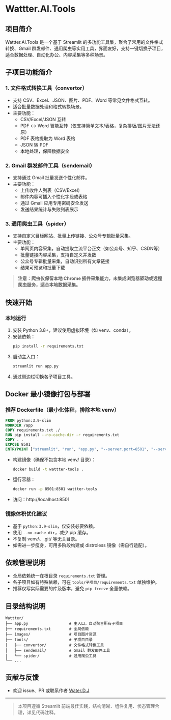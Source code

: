 # Wattter.AI.Tools

## 项目简介
Wattter.AI.Tools 是一个基于 Streamlit 的多功能工具集，聚合了常用的文件格式转换、Gmail 群发邮件、通用爬虫等实用工具，界面友好，支持一键切换子项目，适合数据处理、自动化办公、内容采集等多种场景。

## 子项目功能简介

### 1. 文件格式转换工具（convertor）
- 支持 CSV、Excel、JSON、图片、PDF、Word 等常见文件格式互转。
- 适合批量数据处理和格式转换场景。
- 主要功能：
  - CSV/Excel/JSON 互转
  - PDF ↔ Word 智能互转（仅支持简单文本/表格，复杂排版/图片无法还原）
  - PDF 表格提取为 Word 表格
  - JSON 转 PDF
  - 本地处理，保障数据安全

### 2. Gmail 群发邮件工具（sendemail）
- 支持通过 Gmail 批量发送个性化邮件。
- 主要功能：
  - 上传收件人列表（CSV/Excel）
  - 邮件内容可插入个性化字段或表格
  - 通过 Gmail 应用专用密码安全发送
  - 发送结果统计与失败列表展示

### 3. 通用爬虫工具（spider）
- 支持自定义目标网站、批量上传链接、公众号专辑批量采集。
- 主要功能：
  - 单网页内容采集，自动提取主流平台正文（如公众号、知乎、CSDN等）
  - 批量链接内容采集，支持自定义并发数
  - 公众号专辑批量采集，自动识别所有文章链接
  - 结果可预览和批量下载

> **注意：爬虫仅保留本地 Chrome 插件采集能力，未集成浏览器驱动或远程爬虫服务，适合本地数据采集。**

## 快速开始

### 本地运行
1. 安装 Python 3.8+，建议使用虚拟环境（如 venv、conda）。
2. 安装依赖：
   ```bash
   pip install -r requirements.txt
   ```
3. 启动主入口：
   ```bash
   streamlit run app.py
   ```
4. 通过侧边栏切换各子项目工具。

## Docker 最小镜像打包与部署

### 推荐 Dockerfile（最小化体积，排除本地 venv）
```dockerfile
FROM python:3.9-slim
WORKDIR /app
COPY requirements.txt ./
RUN pip install --no-cache-dir -r requirements.txt
COPY . .
EXPOSE 8501
ENTRYPOINT ["streamlit", "run", "app.py", "--server.port=8501", "--server.address=0.0.0.0"]
```
- 构建镜像（确保不包含本地 venv/ 目录）：
  ```bash
  docker build -t wattter-tools .
  ```
- 运行容器：
  ```bash
  docker run -p 8501:8501 wattter-tools
  ```
- 访问：http://localhost:8501

### 镜像体积优化建议
- 基于 `python:3.9-slim`，仅安装必要依赖。
- 使用 `--no-cache-dir`，减少 pip 缓存。
- 不复制 venv/、.git/ 等无关目录。
- 如需进一步瘦身，可用多阶段构建或 distroless 镜像（需自行适配）。

## 依赖管理说明
- 全局依赖统一在根目录 `requirements.txt` 管理。
- 各子项目如有特殊依赖，可在 `tools/子项目/requirements.txt` 单独维护。
- 推荐仅写实际需要的库及版本，避免 `pip freeze` 全量依赖。

## 目录结构说明
```
Wattter/
├── app.py                  # 主入口，自动聚合所有子项目
├── requirements.txt        # 全局依赖
├── images/                 # 项目图片资源
├── tools/                  # 子项目目录
│   ├── convertor/          # 文件格式转换工具
│   ├── sendemail/          # Gmail 群发邮件工具
│   └── spider/             # 通用爬虫工具
└── ...
```

## 贡献与反馈
- 欢迎 issue、PR 或联系作者 [Water.D.J](https://github.com/WaterDJiang/wattter-tools)

---

> 本项目遵循 Streamlit 前端最佳实践，结构清晰、组件复用、状态管理合理，详见代码注释。 